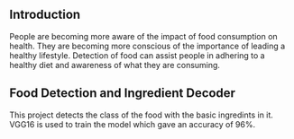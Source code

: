 ## Introduction
People are becoming more aware of the impact of food consumption on health. They are becoming more conscious of the importance of leading a healthy lifestyle.
Detection of food can assist people in adhering to a healthy diet and awareness of what they are consuming.

## Food Detection and Ingredient Decoder
This project detects the class of the food with the basic ingredints in it. VGG16 is used to train the model which gave an accuracy of 96%. 
